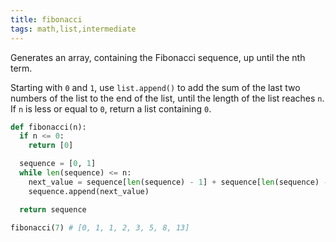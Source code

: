 ```yaml
---
title: fibonacci
tags: math,list,intermediate
---
```


Generates an array, containing the Fibonacci sequence, up until the nth term.

Starting with `0` and `1`, use `list.append()` to add the sum of the last two numbers of the list to the end of the list, until the length of the list reaches `n`.  
If `n` is less or equal to `0`, return a list containing `0`.

```py
def fibonacci(n):
  if n <= 0:
    return [0]

  sequence = [0, 1]
  while len(sequence) <= n:
    next_value = sequence[len(sequence) - 1] + sequence[len(sequence) - 2]
    sequence.append(next_value)

  return sequence
```

```py
fibonacci(7) # [0, 1, 1, 2, 3, 5, 8, 13]
```
